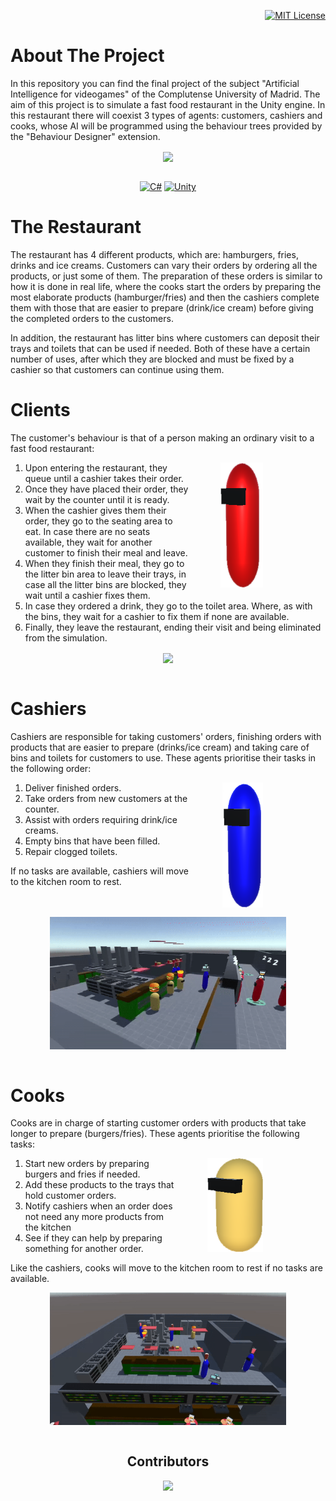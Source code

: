 <!-- LICENSE -->
<div align="right">

  [![MIT License][license-shield]][license-url]
</div>

<!-- What is your project about??? -->
# About The Project
In this repository you can find the final project of the subject "Artificial Intelligence for videogames" of the Complutense University of Madrid. The aim of this project is to simulate a fast food restaurant in the Unity engine. In this restaurant there will coexist 3 types of agents: customers, cashiers and cooks, whose AI will be programmed using the behaviour trees provided by the "Behaviour Designer" extension.

<div align="center" display="flex" > 
 <img align="center"  src="./Resources/ProjectOverview.gif" />
 <br></br>
</div>

<div align="center">

[![C#][C#.com]][C#-url]
[![Unity][Unity.com]][Unity-url]
</div>

# The Restaurant
The restaurant has 4 different products, which are: hamburgers, fries, drinks and ice creams. Customers can vary their orders by ordering all the products, or just some of them. The preparation of these orders is similar to how it is done in real life, where the cooks start the orders by preparing the most elaborate products (hamburger/fries) and then the cashiers complete them with those that are easier to prepare (drink/ice cream) before giving the completed orders to the customers.

In addition, the restaurant has litter bins where customers can deposit their trays and toilets that can be used if needed. Both of these have a certain number of uses, after which they are blocked and must be fixed by a cashier so that customers can continue using them.

# Clients
The customer's behaviour is that of a person making an ordinary visit to a fast food restaurant:


<img src="./Resources/Client.png" alt="side_sticker" height="200px" style="float: right; margin-right: 100px; margin-left: 50px;" />

1) Upon entering the restaurant, they queue until a cashier takes their order.
2) Once they have placed their order, they wait by the counter until it is ready.
3) When the cashier gives them their order, they go to the seating area to eat. In case there are no seats available, they wait for another customer to finish their meal and leave. 
4) When they finish their meal, they go to the litter bin area to leave their trays, in case all the litter bins are blocked, they wait until a cashier fixes them. 
5) In case they ordered a drink, they go to the toilet area. Where, as with the bins, they wait for a cashier to fix them if none are available. 
6) Finally, they leave the restaurant, ending their visit and being eliminated from the simulation.

<div align="center" display="flex" > 
 <img align="center" src="./Resources/ClientsGif.gif" />
 <br></br>
</div>

# Cashiers
Cashiers are responsible for taking customers' orders, finishing orders with products that are easier to prepare (drinks/ice cream) and taking care of bins and toilets for customers to use.  These agents prioritise their tasks in the following order:

<img src="./Resources/Cashier.png" alt="side_sticker" height="200px" style="float: right; margin-right: 100px; margin-left: 50px; margin-bottom: 15px;" />

1) Deliver finished orders.
2) Take orders from new customers at the counter.
3) Assist with orders requiring drink/ice creams.
4) Empty bins that have been filled.
5) Repair clogged toilets.

If no tasks are available, cashiers will move to the kitchen room to rest.

<div align="center" display="flex" > 
 <img align="center" width="75%"  src="./Resources/Cashiers.gif" />
 <br></br>
</div>

# Cooks
Cooks are in charge of starting customer orders with products that take longer to prepare (burgers/fries). These agents prioritise the following tasks:

<img src="./Resources/Cook.png" alt="side_sticker" height="150px" style="float: right; margin-right: 100px; margin-left: 50px; margin-bottom: 15px;" />

1) Start new orders by preparing burgers and fries if needed.
2) Add these products to the trays that hold customer orders.
3) Notify cashiers when an order does not need any more products from the kitchen
4) See if they can help by preparing something for another order.

Like the cashiers, cooks will move to the kitchen room to rest if no tasks are available. 

<div align="center" display="flex" > 
 <img align="center" width="75%"  src="./Resources/Cooks.gif" />
 <br></br>
</div>

<!-- Let everyone know who made this project possible -->
<h2 align="center">
 Contributors 
</h3>
<p align="center"> 
  <a href="https://github.com/davidczepiel/OhNo-FlowFree-Clones/graphs/contributors">
    <img src="https://contrib.rocks/image?repo=davidczepiel/IAVFinal-Czepiel" height = "100px"/>
  </a>
</p>

<!-- MARKDOWN LINKS & IMAGES -->
<!-- https://www.markdownguide.org/basic-syntax/#reference-style-links -->

[license-shield]: https://img.shields.io/github/license/othneildrew/Best-README-Template.svg?style=for-the-badge
[license-url]: https://github.com/othneildrew/Best-README-Template/blob/master/LICENSE.txt
[linkedin-shield]: https://img.shields.io/badge/-LinkedIn-black.svg?style=for-the-badge&logo=linkedin&colorB=555

[C#.com]: https://img.shields.io/badge/c%23-%23239120.svg?style=for-the-badge&logo=c-sharp&logoColor=white
[C#-url]: https://learn.microsoft.com/en-us/dotnet/csharp/

[Unity.com]: https://img.shields.io/badge/unity-%23000000.svg?style=for-the-badge&logo=unity&logoColor=white
[Unity-url]: https://learn.microsoft.com/en-us/dotnet/csharp/

[Java.com]: https://img.shields.io/badge/java-%23ED8B00.svg?style=for-the-badge&logo=openjdk&logoColor=white
[Java-url]: https://www.java.com/en/

[AndroidStudio.com]: https://img.shields.io/badge/Android%20Studio-3DDC84.svg?style=for-the-badge&logo=android-studio&logoColor=white
[AndroidStudio-url]: https://developer.android.com/studio/intro?hl=en




